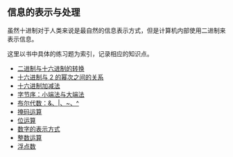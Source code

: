 ## 信息的表示与处理

虽然十进制对于人类来说是最自然的信息表示方式，但是计算机内部使用二进制来表示信息。

这里以书中具体的练习题为索引，记录相应的知识点。

- [二进制与十六进制的转换](./practice/2.1.c)
- [十六进制与 2 的幂次之间的关系](./practice/2.2.c)
- [十六进制加减法](./practice/2.4.c)
- [字节序：小端法与大端法](./practice/2.5.c)
- [布尔代数：&、|、~、^](./practice/2.6.c)
- [掩码运算](./practice/2.12.c)
- [位运算](./note/bit-op.md)
- [数字的表示方式](./note/integer-representation.md)
- [整数运算](./note/integer-arithmetic.md)
- [浮点数](./note/floating-point.md)